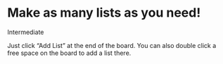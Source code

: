 # Make as many lists as you need!

Intermediate  


Just click “Add List” at the end of the board. You can also double click a free space on the board to add a list there.